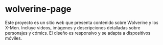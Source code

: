 # wolverine-page
Este proyecto es un sitio web que presenta contenido sobre Wolverine y los X-Men. Incluye videos, imágenes y descripciones detalladas sobre personajes y cómics. El diseño es responsivo y se adapta a dispositivos móviles.
